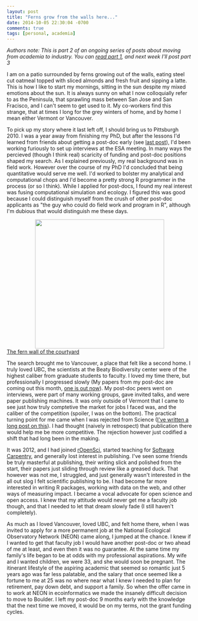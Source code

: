 ```yaml
---
layout: post
title: "Ferns grow from the walls here..."
date: 2014-10-05 22:30:04 -0700
comments: true
tags: [personal, academia]
---
```


*Authors note: This is part 2 of an ongoing series of posts about moving from academia to industry. You can [read part 1](http://emhart.info/blog/2014/10/05/to-industry-pt1/), and next week I'll post part 3*

I am on a patio surrounded by ferns growing out of the walls, eating steel cut oatmeal topped with sliced almonds and fresh fruit and sipping a latte. This is how I like to start my mornings, sitting in the sun despite my mixed emotions about the sun. It is always sunny on what I now colloquially refer to as the Peninsula, that sprawling mass between San Jose and San Fracisco, and I can't seem to get used to it.  My co-workers find this strange, that at times I long for the grey winters of home, and by home I mean either Vermont or Vancouver.


To pick up my story where it last left off, I should bring us to Pittsburgh 2010. I was a year away from finishing my PhD, but after the lessons I'd learned from friends about getting a post-doc early (see [last post](http://emhart.info/blog/2014/10/05/to-industry-pt1/)), I'd been working furiously to set up interviews at the ESA meeting.  In many ways the percieved (though I think real) scaricity of funding and post-doc positions shaped my search.  As I explained previously, my real background was in field work.  However over the course of my PhD I'd concluded that being quantitative would serve me well. I'd worked to bolster my analytical and computational chops and I'd become a pretty strong R programmer in the process (or so I think). While I applied for post-docs, I found my real interest was fusing computational simulation and ecology. I figured this was good because I could distinguish myself from the crush of other post-doc applicants as "the guy who could do field work and program in R", although I'm dubious that would distinguish me these days.


<center><a href = "http://emhart.info/images/ferns.jpg"><img src = "http://emhart.info/images/ferns.jpg" height = 350 width = 350></center> <figcaption>The fern wall of the courtyard</figcaption></a>

The search brought me to Vancouver, a place that felt like a second home. I truly loved UBC, the scientists at the Beaty Biodiversity center were of the highest caliber from graduate students to faculty.  I loved my time there, but professionally I progressed slowly (My papers from my post-doc are coming out this month, [one is out now](http://onlinelibrary.wiley.com/doi/10.1111/mec.12931/abstract)). My post-doc peers went on interviews, were part of many working groups, gave invited talks, and were paper publishing machines. It was only outside of Vermont that I came to see just how truly comptetive the market for jobs I faced was, and the caliber of the competition (spoiler, I was on the bottom). The practical turning point for me came when I was rejected from Science ([I've written a long post on this](http://emhart.info/blog/2013/05/06/a-meditation-on-rejection/)). I had thought (naively in retrospect) that publication there would help me be more competitive. The rejection however just codified a shift that had long been in the making.

It was 2012, and I had joined [rOpenSci](http://www.ropensci.org), started teaching for [Software Carpentry](http://www.softwarecarpentry.org), and generally lost interest in publishing. I've seen some friends be truly masterful at publishing, their writing slick and polished from the start, their papers just sliding through review like a greased duck.  That however was not me, I struggled, and just generally wasn't interested in the all out slog I felt scientific publishing to be.  I had become far more interested in writing R packages, working with data on the web, and other ways of measuring impact. I became a vocal advocate for open science and open access. I knew that my attitude would never get me a faculty job though, and that I needed to let that dream slowly fade (I still haven't completely).  

As much as I loved Vancouver, loved UBC, and felt home there, when I was invited to apply for a more permanent job at the National Ecological Observatory Network (NEON) came along, I jumped at the chance. I knew if I wanted to get that faculty job I would have another post-doc or two ahead of me at least, and even then it was no guarantee.  At the same time my family's life began to be at odds with my professional aspirations. My wife and I wanted children, we were 33, and she would soon be pregnant. The itinerant lifestyle of the aspiring academic that seemed so romantic just 5 years ago was far less palatable, and the salary that once seemed like a fortune to me at 25 was no where near what I knew I needed to plan for retirement, pay down debt, and support a family.  So when the offer came in to work at NEON in ecoinformatics we made the insanely difficult decision to move to Boulder. I left my post-doc 9 months early with the knowledge that the next time we moved, it would be on my terms, not the grant funding cycles.  
